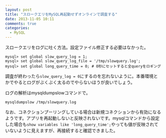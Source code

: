 ```yaml
---
layout: post
title: "スロークエリをMySQL再起動せずオンラインで調査する"
date: 2013-11-05 10:11
comments: true
categories: 
  - MySQL
---
```

スロークエリをログに吐く方法。設定ファイル修正する必要はなかった。

<!--more-->

```
mysql> set global slow_query_log = 1;
mysql> set global slow_query_log_file = '/tmp/slowquery.log';
mysql> set global long_query_time = 0; # 0秒にセットすると全queryをロギング
```
調査が終わったら`slow_query_log = 0`にするのを忘れないように。本番環境とかでやるとログがぶくぶく太るのでやらないほうが良いでしょう。

ログの解析はmysqldumpslowコマンドで。
```
mysqldumpslow /tmp/slowquery.log
```

なお、コネクションプーリングしている場合は新規コネクションから有効になるようです。アプリを再起動しないと反映されないです。mysqlコマンドから設定した場合も`show variables like 'long_query_time';`やっても値が反映されていないように見えますが、再接続すると確認できました。

